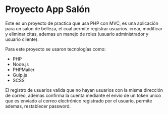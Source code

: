 # Proyecto App Salón

Este es un proyecto de practica que usa PHP con MVC, es una aplicación para un salon de belleza, el cual permite registrar usuarios. crear, modificar y eliminar citas, ademas  un manejo de roles (usuario administrador y usuario cliente).

Para este proyecto se usaron tecnologías como:
* PHP
* Node.js
* PHPMailer
* Gulp.js
* SCSS

El registro de usuarios valida que no hayan usuarios con la misma dirección de correo, ademas confirma la cuenta mediante el envio de un token unico que es enviado al correo electrónico registrado por el usuario, permite ademas, restablecer password.